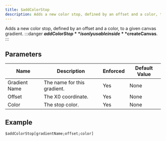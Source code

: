 ```yaml
---
title: $addColorStop
description: Adds a new color stop, defined by an offset and a color, to a given canvas gradient.
---
```


Adds a new color stop, defined by an offset and a color, to a given canvas gradient.
:::danger
**$addColorStop** is only usable inside **$createCanvas**.
:::
## Parameters
|     Name      |         Description         | Enforced | Default Value |
|---------------|-----------------------------|----------|---------------|
| Gradient Name | The name for this gradient. | Yes      | None          |
| Offset        | The X0 coordinate.          | Yes      | None          |
| Color         | The stop color.             | Yes      | None          |
## Example
```eats
$addColorStop[gradientName;offset;color]
```
